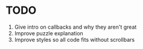 # TODO

1. Give intro on callbacks and why they aren't great
2. Improve puzzle explanation
3. Improve styles so all code fits without scrollbars
